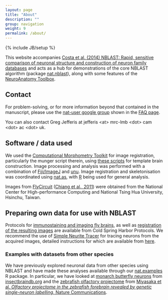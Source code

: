 ```yaml
---
layout: page
title: "About"
description: ""
group: navigation
weight: 9
permalink: /about/
---
```

{% include JB/setup %}

This website accompanies [Costa et al. (2014) NBLAST: Rapid, sensitive comparison of neuronal structure and construction of neuron family databases](http://dx.doi.org/10.1101/006346) and acts as a hub for demonstrations of the core NBLAST algorithm (package [nat.nblast](https://github.com/jefferislab/nat.nblast)), along with some features of the [NeuroAnatomy Toolbox](https://github.com/jefferis/nat).

## Contact
For problem-solving, or for more information beyond that contained in the manuscript, please use the [nat-user google group](https://groups.google.com/forum/#!forum/nat-user) shown in the [FAQ page](../faq).

You can also contact Greg Jefferis at jefferis \<at\> mrc-lmb \<dot\> cam \<dot\> ac \<dot\> uk.


## Software / data used
We used the [Computational Morphometry Toolkit](http://www.nitrc.org/projects/cmtk) for image registration, particularly the munger script therein, using [these scripts](https://github.com/jefferis/MakeAverageBrain) for template brain construction. 
Image processing and analysis was performed with a combination of [Fiji/ImageJ](http://fiji.sc) and [unu](http://teem.sourceforge.net/unrrdu/).
Image registration and skeletonisation was coordinated using [nat.as](https://github.com/jefferis/nat.as), with [R](http://www.r-project.org/) being used for general analysis.

Images from [FlyCircuit](http://flycircuit.tw) ([Chiang et al., 2011](http://dx.doi.org/10.1016/j.cub.2010.11.056)) were obtained from the National Center for High-performance Computing and National Tsing Hua University, Hsinchu, Taiwan. 


## Preparing own data for use with NBLAST
Protocols for [immunostaining and imaging fly brains](http://cshprotocols.cshlp.org/content/2013/4/pdb.prot071720.full), as well as [registration of the resulting images](http://cshprotocols.cshlp.org/content/2013/4/pdb.prot071738.full) are available from Cold Spring Harbor Protocols.
We recommend the use of [Simple Neurite Tracer](http://fiji.sc/Simple_Neurite_Tracer) for tracing neurons from the acquired images, detailed instructions for which are available from [here](http://fiji.sc/Simple_Neurite_Tracer:_Step-By-Step_Instructions).

### Examples with datasets from other species
We have previously explored neuronal data from other species using NBLAST and have made these analyses available through our [nat.examples](https://github.com/jefferis/nat.examples) R package.
In particular, we have looked at [monarch butterfly neurons](https://github.com/jefferis/nat.examples/tree/master/07-insectbraindb) from [insectbraindb.org](http://insectbraindb.org) and the [zebrafish olfactory projectome](https://github.com/jefferis/nat.examples/tree/master/05-miyasaka2014) from [Miyasaka et al. _Olfactory projectome in the zebrafish forebrain revealed by genetic single-neuron labelling_, Nature Communications](http://dx.doi.org/10.1038/ncomms4639).
